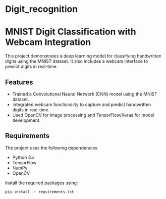 # Digit_recognition
# MNIST Digit Classification with Webcam Integration

This project demonstrates a deep learning model for classifying handwritten digits using the MNIST dataset. It also includes a webcam interface to predict digits in real-time.

## Features
- Trained a Convolutional Neural Network (CNN) model using the MNIST dataset.
- Integrated webcam functionality to capture and predict handwritten digits in real-time.
- Used OpenCV for image processing and TensorFlow/Keras for model development.

## Requirements
The project uses the following dependencies:
- Python 3.x
- TensorFlow
- NumPy
- OpenCV

Install the required packages using:
```bash
pip install -r requirements.txt

